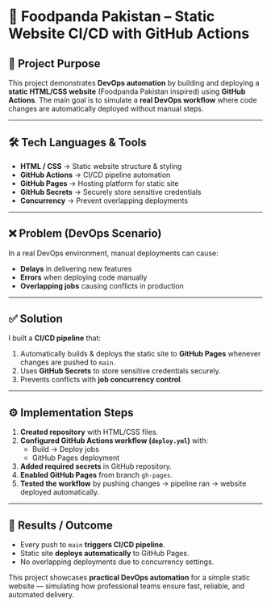 # 🚀 Foodpanda Pakistan – Static Website CI/CD with GitHub Actions  

## 📌 Project Purpose  
This project demonstrates **DevOps automation** by building and deploying a **static HTML/CSS website** (Foodpanda Pakistan inspired) using **GitHub Actions**. The main goal is to simulate a **real DevOps workflow** where code changes are automatically deployed without manual steps.  

---

## 🛠️ Tech Languages & Tools  
- **HTML / CSS** → Static website structure & styling  
- **GitHub Actions** → CI/CD pipeline automation  
- **GitHub Pages** → Hosting platform for static site  
- **GitHub Secrets** → Securely store sensitive credentials  
- **Concurrency** → Prevent overlapping deployments  

---

## ❌ Problem (DevOps Scenario)  
In a real DevOps environment, manual deployments can cause:  
- **Delays** in delivering new features  
- **Errors** when deploying code manually  
- **Overlapping jobs** causing conflicts in production  

---

## ✅ Solution  
I built a **CI/CD pipeline** that:  
1. Automatically builds & deploys the static site to **GitHub Pages** whenever changes are pushed to `main`.  
2. Uses **GitHub Secrets** to store sensitive credentials securely.  
3. Prevents conflicts with **job concurrency control**.  

---

## ⚙️ Implementation Steps  
1. **Created repository** with HTML/CSS files.  
2. **Configured GitHub Actions workflow (`deploy.yml`)** with:  
   - Build → Deploy jobs  
   - GitHub Pages deployment  
3. **Added required secrets** in GitHub repository.  
4. **Enabled GitHub Pages** from branch `gh-pages`.  
5. **Tested the workflow** by pushing changes → pipeline ran → website deployed automatically.  

---

## 🎯 Results / Outcome  
- Every push to `main` **triggers CI/CD pipeline**.  
- Static site **deploys automatically** to GitHub Pages.  
- No overlapping deployments due to concurrency settings.  

This project showcases **practical DevOps automation** for a simple static website — simulating how professional teams ensure fast, reliable, and automated delivery.  
